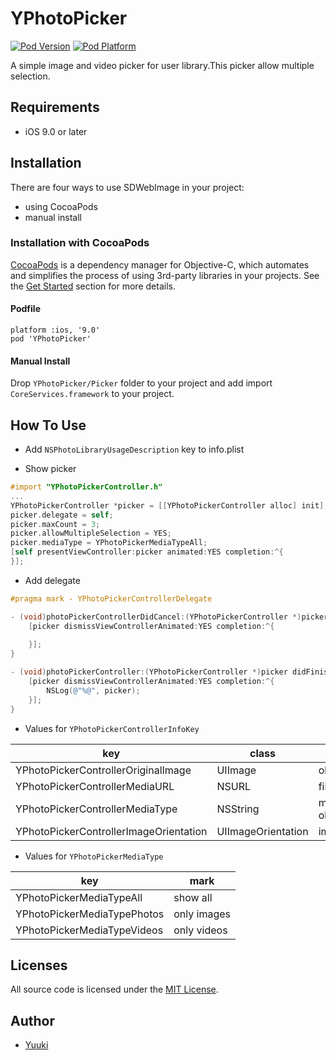
# YPhotoPicker

[![Pod Version](http://img.shields.io/cocoapods/v/YPhotoPicker.svg?style=flat)](http://cocoadocs.org/docsets/YPhotoPicker/)
[![Pod Platform](http://img.shields.io/cocoapods/p/YPhotoPicker.svg?style=flat)](http://cocoadocs.org/docsets/SDWebImage/)

A simple image and video picker for user library.This picker allow multiple selection. 

## Requirements

- iOS 9.0 or later

## Installation

There are four ways to use SDWebImage in your project:

- using CocoaPods
- manual install

### Installation with CocoaPods

[CocoaPods](http://cocoapods.org/) is a dependency manager for Objective-C, which automates and simplifies the process of using 3rd-party libraries in your projects. See the [Get Started](http://cocoapods.org/#get_started) section for more details.

#### Podfile
```
platform :ios, '9.0'
pod 'YPhotoPicker'
```
#### Manual Install

Drop `YPhotoPicker/Picker` folder to your project and add import `CoreServices.framework` to your project.

## How To Use


* Add `NSPhotoLibraryUsageDescription` key to info.plist

* Show picker

```objective-c
#import "YPhotoPickerController.h"
...
YPhotoPickerController *picker = [[YPhotoPickerController alloc] init];
picker.delegate = self;
picker.maxCount = 3;
picker.allowMultipleSelection = YES;
picker.mediaType = YPhotoPickerMediaTypeAll;
[self presentViewController:picker animated:YES completion:^{
}];
```

* Add delegate

```objective-c
#pragma mark - YPhotoPickerControllerDelegate

- (void)photoPickerControllerDidCancel:(YPhotoPickerController *)picker {
    [picker dismissViewControllerAnimated:YES completion:^{
        
    }];
}

- (void)photoPickerController:(YPhotoPickerController *)picker didFinishPickingMediaWithInfo:(NSArray<NSDictionary<YPhotoPickerControllerInfoKey,id> *> *)info {
    [picker dismissViewControllerAnimated:YES completion:^{
        NSLog(@"%@", picker);
    }];
}
```

* Values for `YPhotoPickerControllerInfoKey`

key		                                 | class              | mark
---	|---| ---
YPhotoPickerControllerOriginalImage		| UIImage            | object of the selected image
YPhotoPickerControllerMediaURL			| NSURL              | file path for video file
YPhotoPickerControllerMediaType		   	| NSString           | media type of select object(`kUTTypeImage`,`kUTTypeVideo`)
YPhotoPickerControllerImageOrientation 	| UIImageOrientation | image orientation

* Values for `YPhotoPickerMediaType`

key									| mark
---	|---
YPhotoPickerMediaTypeAll		| show all
YPhotoPickerMediaTypePhotos	| only images
YPhotoPickerMediaTypeVideos	| only videos

## Licenses

All source code is licensed under the [MIT License](https://raw.githubusercontent.com/mmk982380365/YPhotoPicker/master/LICENSE).


## Author
- [Yuuki](https://github.com/mmk982380365)







